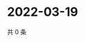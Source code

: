 # 2022-03-19

共 0 条

<!-- BEGIN WEIBO -->
<!-- 最后更新时间 Sat Mar 19 2022 05:13:46 GMT+0800 (China Standard Time) -->

<!-- END WEIBO -->

